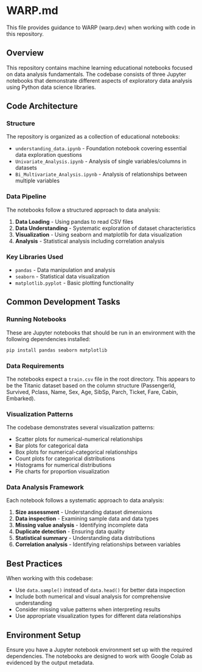 # WARP.md

This file provides guidance to WARP (warp.dev) when working with code in this repository.

## Overview

This repository contains machine learning educational notebooks focused on data analysis fundamentals. The codebase consists of three Jupyter notebooks that demonstrate different aspects of exploratory data analysis using Python data science libraries.

## Code Architecture

### Structure
The repository is organized as a collection of educational notebooks:

- `understanding_data.ipynb` - Foundation notebook covering essential data exploration questions
- `Univariate_Analysis.ipynb` - Analysis of single variables/columns in datasets
- `Bi_Multivariate_Analysis.ipynb` - Analysis of relationships between multiple variables

### Data Pipeline
The notebooks follow a structured approach to data analysis:

1. **Data Loading** - Using pandas to read CSV files
2. **Data Understanding** - Systematic exploration of dataset characteristics
3. **Visualization** - Using seaborn and matplotlib for data visualization
4. **Analysis** - Statistical analysis including correlation analysis

### Key Libraries Used
- `pandas` - Data manipulation and analysis
- `seaborn` - Statistical data visualization
- `matplotlib.pyplot` - Basic plotting functionality

## Common Development Tasks

### Running Notebooks
These are Jupyter notebooks that should be run in an environment with the following dependencies installed:
```bash
pip install pandas seaborn matplotlib
```

### Data Requirements
The notebooks expect a `train.csv` file in the root directory. This appears to be the Titanic dataset based on the column structure (PassengerId, Survived, Pclass, Name, Sex, Age, SibSp, Parch, Ticket, Fare, Cabin, Embarked).

### Visualization Patterns
The codebase demonstrates several visualization patterns:
- Scatter plots for numerical-numerical relationships
- Bar plots for categorical data
- Box plots for numerical-categorical relationships
- Count plots for categorical distributions
- Histograms for numerical distributions
- Pie charts for proportion visualization

### Data Analysis Framework
Each notebook follows a systematic approach to data analysis:
1. **Size assessment** - Understanding dataset dimensions
2. **Data inspection** - Examining sample data and data types
3. **Missing value analysis** - Identifying incomplete data
4. **Duplicate detection** - Ensuring data quality
5. **Statistical summary** - Understanding data distributions
6. **Correlation analysis** - Identifying relationships between variables

## Best Practices

When working with this codebase:
- Use `data.sample()` instead of `data.head()` for better data inspection
- Include both numerical and visual analysis for comprehensive understanding
- Consider missing value patterns when interpreting results
- Use appropriate visualization types for different data relationships

## Environment Setup

Ensure you have a Jupyter notebook environment set up with the required dependencies. The notebooks are designed to work with Google Colab as evidenced by the output metadata.